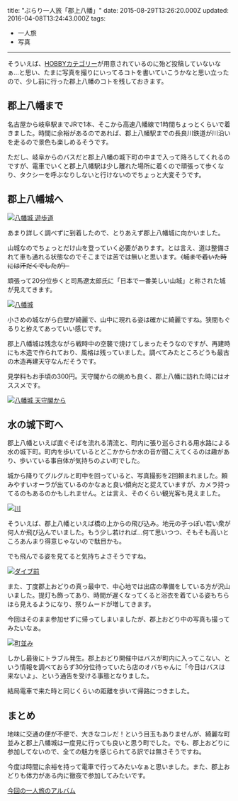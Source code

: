 title: "ぶらり一人旅「郡上八幡」"
date: 2015-08-29T13:26:20.000Z
updated: 2016-04-08T13:24:43.000Z
tags: 
  - 一人旅
  - 写真
---


そういえば、[HOBBYカテゴリー](/category/hobby/)が用意されているのに殆ど投稿していないなぁ…と思い、たまに写真を撮りにいってるコトを書いていこうかなと思い立ったので、少し前に行った郡上八幡のコトを残しておきます。


## 郡上八幡まで

名古屋から岐阜駅までJRで1本、そこから高速八幡線で1時間ちょっとくらいで着きました。時間に余裕があるのであれば、郡上八幡駅までの長良川鉄道が川沿いを走るので景色も楽しめるそうです。

ただし、岐阜からのバスだと郡上八幡の城下町の中まで入って降ろしてくれるのですが、電車でいくと郡上八幡駅は少し離れた場所に着くので頑張って歩くなり、タクシーを呼ぶなりしないと行けないのでちょっと大変そうです。


## 郡上八幡城へ

[![八幡城 遊歩道](https://farm6.staticflickr.com/5621/20546106186_2f0793f1f6_b.jpg)](https://www.flickr.com/photos/sushat4692/20546106186/in/album-72157654921968553/ "八幡城 遊歩道")<script async="" charset="utf-8" src="//embedr.flickr.com/assets/client-code.js"></script>

あまり詳しく調べずに到着したので、とりあえず郡上八幡城に向かいました。

山城なのでちょっとだけ山を登っていく必要があります。とは言え、道は整備されて車も通れる状態なのでそこまでは苦では無いと思います。<del datetime="2015-08-28T00:31:17+00:00">（城まで着いた時には汗だくでしたが）</del>

頑張って20分位歩くと司馬遼太郎氏に「日本で一番美しい山城」と称された城が見えてきます。

[![八幡城](https://farm6.staticflickr.com/5814/20385655109_0be38be086_b.jpg)](https://www.flickr.com/photos/sushat4692/20385655109/in/dateposted-public/ "八幡城")<script async="" charset="utf-8" src="//embedr.flickr.com/assets/client-code.js"></script>

小さめの城ながら白壁が綺麗で、山中に現れる姿は確かに綺麗ですね。狭間もぐるりと拵えてあっていい感じです。

郡上八幡城は残念ながら戦時中の空襲で焼けてしまったそうなのですが、再建時にも木造で作られており、風格は残っていました。調べてみたところどうも最古の木造再建天守なんだそうです。

見学料もお手頃の300円。天守閣からの眺めも良く、郡上八幡に訪れた時にはオススメです。

[![八幡城 天守閣から](https://farm6.staticflickr.com/5756/20385655709_6121155ea6_b.jpg)](https://www.flickr.com/photos/sushat4692/20385655709/in/dateposted-public/ "八幡城 天守閣から")<script async="" charset="utf-8" src="//embedr.flickr.com/assets/client-code.js"></script>


## 水の城下町へ

郡上八幡といえば直ぐそばを流れる清流と、町内に張り巡らされる用水路による水の城下町。町内を歩いているとどこかからか水の音が聞こえてくるのは趣があり、歩いている事自体が気持ちのよい町でした。

城から降りてグルグルと町中を回っていると、写真撮影を2回頼まれました。頼みやすいオーラが出ているのかなぁと良い傾向だと捉えていますが、カメラ持ってるのもあるのかもしれません。とは言え、そのくらい観光客も見えました。

[![川](https://farm6.staticflickr.com/5783/19949746094_0f64d3f492_b.jpg)](https://www.flickr.com/photos/sushat4692/19949746094/in/album-72157654921968553/ "川")<script async="" charset="utf-8" src="//embedr.flickr.com/assets/client-code.js"></script>

そういえば、郡上八幡といえば橋の上からの飛び込み。地元の子っぽい若い衆が何人か飛び込んでいました。もう少し若ければ…何て思いつつ、そもそも高いところあんまり得意じゃないので駄目かも。

でも飛んでる姿を見てると気持ちよさそうですね。

[![ダイブ前](https://farm6.staticflickr.com/5730/20384337970_0a73fd37cf_b.jpg)](https://www.flickr.com/photos/sushat4692/20384337970/in/album-72157654921968553/ "ダイブ前")<script async="" charset="utf-8" src="//embedr.flickr.com/assets/client-code.js"></script>

また、丁度郡上おどりの真っ最中で、中心地では出店の準備をしている方が沢山いました。提灯も飾ってあり、時間が遅くなってくると浴衣を着ている姿もちらほら見えるようになり、祭りムードが増してきます。

今回はそのまま参加せずに帰ってしまいましたが、郡上おどり中の写真も撮ってみたいなぁ。

[![町並み](https://farm6.staticflickr.com/5819/19949749914_199ecebbdb_b.jpg)](https://www.flickr.com/photos/sushat4692/19949749914/in/album-72157654921968553/ "町並み")<script async="" charset="utf-8" src="//embedr.flickr.com/assets/client-code.js"></script>

しかし最後にトラブル発生。郡上おどり開催中はバスが町内に入ってこない、という情報を調べておらず30分位待っていたら店のオバちゃんに「今日はバスは来ないよ」、という通告を受ける事態となりました。

結局電車で来た時と同じくらいの距離を歩いて帰路につきました。


## まとめ

地味に交通の便が不便で、大きなコレだ！という目玉もありませんが、綺麗な町並みと郡上八幡城は一度見に行っても良いと思う町でした。でも、郡上おどりに参加してないので、全ての魅力を感じられてる訳では無さそうですね。

今度は時間に余裕を持って電車で行ってみたいなぁと思いました。また、郡上おどりも体力がある内に徹夜で参加してみたいです。

[今回の一人旅のアルバム](https://www.flickr.com/photos/sushat4692/albums/72157654921968553)


